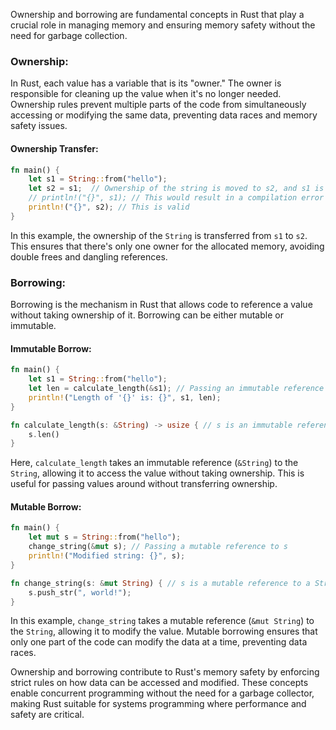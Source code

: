 Ownership and borrowing are fundamental concepts in Rust that play a crucial role in managing memory and ensuring memory safety without the need for garbage collection.

### Ownership:

In Rust, each value has a variable that is its "owner." The owner is responsible for cleaning up the value when it's no longer needed. Ownership rules prevent multiple parts of the code from simultaneously accessing or modifying the same data, preventing data races and memory safety issues.

#### Ownership Transfer:

```rust
fn main() {
    let s1 = String::from("hello");
    let s2 = s1;  // Ownership of the string is moved to s2, and s1 is invalidated
    // println!("{}", s1); // This would result in a compilation error
    println!("{}", s2); // This is valid
}
```

In this example, the ownership of the `String` is transferred from `s1` to `s2`. This ensures that there's only one owner for the allocated memory, avoiding double frees and dangling references.

### Borrowing:

Borrowing is the mechanism in Rust that allows code to reference a value without taking ownership of it. Borrowing can be either mutable or immutable.

#### Immutable Borrow:

```rust
fn main() {
    let s1 = String::from("hello");
    let len = calculate_length(&s1); // Passing an immutable reference to s1
    println!("Length of '{}' is: {}", s1, len);
}

fn calculate_length(s: &String) -> usize { // s is an immutable reference to a String
    s.len()
}
```

Here, `calculate_length` takes an immutable reference (`&String`) to the `String`, allowing it to access the value without taking ownership. This is useful for passing values around without transferring ownership.

#### Mutable Borrow:

```rust
fn main() {
    let mut s = String::from("hello");
    change_string(&mut s); // Passing a mutable reference to s
    println!("Modified string: {}", s);
}

fn change_string(s: &mut String) { // s is a mutable reference to a String
    s.push_str(", world!");
}
```

In this example, `change_string` takes a mutable reference (`&mut String`) to the `String`, allowing it to modify the value. Mutable borrowing ensures that only one part of the code can modify the data at a time, preventing data races.

Ownership and borrowing contribute to Rust's memory safety by enforcing strict rules on how data can be accessed and modified. These concepts enable concurrent programming without the need for a garbage collector, making Rust suitable for systems programming where performance and safety are critical.